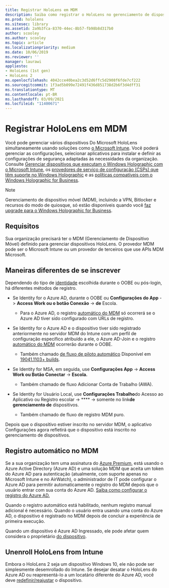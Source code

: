 ```yaml
---
title: Registrar HoloLens em MDM
description: Saiba como registrar o HoloLens no gerenciamento de dispositivo móvel (MDM) para facilitar o gerenciamento de vários dispositivos.
ms.prod: hololens
ms.sitesec: library
ms.assetid: 2a9b3fca-8370-44ec-8b57-fb98b8d317b0
author: scooley
ms.author: scooley
ms.topic: article
ms.localizationpriority: medium
ms.date: 10/06/2019
ms.reviewer: ''
manager: laurawi
appliesto:
- HoloLens (1st gen)
- HoloLens 2
ms.openlocfilehash: 4042cce40bea2c3d52d6ffc5d2908f6fde7cf222
ms.sourcegitcommit: 1f3ad5b099e72491f436d851738d2b6f3d4dff31
ms.translationtype: MT
ms.contentlocale: pt-BR
ms.lasthandoff: 03/09/2021
ms.locfileid: "11400671"
---
```

# <a name="enroll-hololens-in-mdm"></a>Registrar HoloLens em MDM

Você pode gerenciar vários dispositivos Do Microsoft HoloLens simultaneamente usando soluções como [o Microsoft Intune](https://docs.microsoft.com/intune/windows-holographic-for-business). Você poderá gerenciar as configurações, selecionar aplicativos para instalar e definir as configurações de segurança adaptadas às necessidades da organização. Consulte [Gerenciar dispositivos que executam o Windows Holographic com o Microsoft Intune](https://docs.microsoft.com/intune/windows-holographic-for-business), os [provedores de serviço de configuração (CSPs) que têm suporte no Windows Holographic](https://msdn.microsoft.com/windows/hardware/commercialize/customize/mdm/configuration-service-provider-reference#hololens) e as [políticas compatíveis com o Windows Holographic for Business](https://msdn.microsoft.com/windows/hardware/commercialize/customize/mdm/policy-configuration-service-provider#hololenspolicies).

> [!NOTE]
> Gerenciamento de dispositivo móvel (MDM), incluindo a VPN, Bitlocker e recursos do modo de quiosque, só estão disponíveis quando você [faz upgrade para o Windows Holographic for Business](hololens1-upgrade-enterprise.md).

## <a name="requirements"></a>Requisitos

 Sua organização precisará ter o MDM (Gerenciamento de Dispositivo Móvel) definido para gerenciar dispositivos HoloLens. O provedor MDM pode ser o Microsoft Intune ou um provedor de terceiros que use APIs MDM Microsoft.
 
## <a name="different-ways-to-enroll"></a>Maneiras diferentes de se inscrever

Dependendo do tipo de [identidade](hololens-identity.md) escolhida durante o OOBE ou pós-login, há diferentes métodos de registro.

- Se Identity for o Azure AD, durante o OOBE ou **Configurações do App**  ->  **Access Work ou o botão Conexão**  ->  **de** Escola.
    - Para o Azure AD, o registro [automático do MDM](hololens-enroll-mdm.md#auto-enrollment-in-mdm) só ocorrerá se o Azure AD tiver sido configurado com URLs de registro. 
     
- Se Identity for o Azure AD e o dispositivo tiver sido registrado anteriormente no servidor MDM do Intune com um perfil de configuração específico atribuído a ele, o Azure AD-Join e o registro [automático do MDM](hololens-enroll-mdm.md#auto-enrollment-in-mdm) ocorrerão durante o OOBE.
    - Também chamado [de fluxo de piloto automático](hololens2-autopilot.md) Disponível em [19041.1103+ builds](hololens-release-notes.md#windows-holographic-version-2004).
    

- Se Identity for MSA, em seguida, use **Configurações App**  ->  **Access Work ou Botão Conectar**  ->  **Escola.**
    - Também chamado de fluxo Adicionar Conta de Trabalho (AWA).
- Se Identity for Usuário Local, use **Configurações Trabalho**do Acesso ao Aplicativo ou Registro escolar  ->  ****  ->  somente no link**de gerenciamento de** dispositivos.
    - Também chamado de fluxo de registro MDM puro.

Depois que o dispositivo estiver inscrito no servidor MDM, o aplicativo Configurações agora refletirá que o dispositivo está inscrito no gerenciamento de dispositivos.

## <a name="auto-enrollment-in-mdm"></a>Registro automático no MDM

Se a sua organização tem uma assinatura do [Azure Premium](https://azure.microsoft.com/overview/), está usando o Azure Active Directory (Azure AD) e uma solução MDM que aceita um token do Azure AD para autenticação (atualmente, com suporte apenas no Microsoft Intune e no AirWatch), o administrador de IT pode configurar o Azure AD para permitir automaticamente o registro do MDM depois que o usuário entrar com sua conta do Azure AD. [Saiba como configurar o registro do Azure AD.](https://docs.microsoft.com/mem/intune/enrollment/windows-enroll#enable-windows-10-automatic-enrollment)

Quando o registro automático está habilitado, nenhum registro manual adicional é necessário. Quando o usuário entra usando uma conta do Azure AD, o dispositivo é registrado no MDM depois de concluir a experiência de primeira execução.

Quando um dispositivo é Azure AD Ingressado, ele pode afetar quem considera o proprietário [do dispositivo](security-adminless-os.md#device-owner).

## <a name="unenroll-hololens-from-intune"></a>Unenroll HoloLens from Intune

Embora o HoloLens 2 seja um dispositivo Windows 10, ele não pode ser simplesmente desemrollado do Intune. Se desejar desatar o HoloLens do Azure AD ou reapresentá-lo a um locatário diferente do Azure AD, você deve [redefinir/reajustar](https://docs.microsoft.com/hololens/hololens-recovery#reset-the-device) o dispositivo.